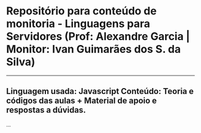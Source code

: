 # Repositório para conteúdo de monitoria - Linguagens para Servidores (Prof: Alexandre Garcia | Monitor: Ivan Guimarães dos S. da Silva)

---
Linguagem usada: Javascript
Conteúdo: Teoria e códigos das aulas + Material de apoio e respostas a dúvidas.
---

...
